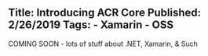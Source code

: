Title: Introducing ACR Core
Published: 2/26/2019
Tags:
    - Xamarin
    - OSS
---
COMING SOON - lots of stuff about .NET, Xamarin, & Such